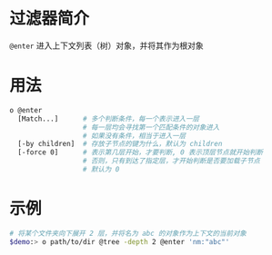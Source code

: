 # 过滤器简介

`@enter` 进入上下文列表（树）对象，并将其作为根对象

# 用法

```bash
o @enter
  [Match...]      # 多个判断条件，每一个表示进入一层
                  # 每一层均会寻找第一个匹配条件的对象进入
                  # 如果没有条件，相当于进入一层
  [-by children]  # 存放子节点的键为什么，默认为 children
  [-force 0]      # 表示第几层开始，才要判断, 0 表示顶层节点就开始判断
                  # 否则，只有到达了指定层，才开始判断是否要加载子节点
                  # 默认为 0
```

# 示例

```bash
# 将某个文件夹向下展开 2 层，并将名为 abc 的对象作为上下文的当前对象
$demo:> o path/to/dir @tree -depth 2 @enter 'nm:"abc"'
```

